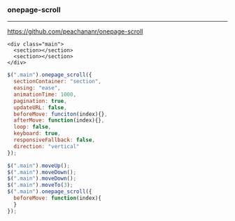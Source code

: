 ### onepage-scroll
---
https://github.com/peachananr/onepage-scroll

```
<div class="main">
  <section></section>
  <section></section>
</div>
```

```js
$(".main").onepage_scroll({
  sectionContainer: "section",
  easing: "ease",
  animationTime: 1000,
  pagination: true,
  updateURL: false,
  beforeMove: funciton(index){},
  afterMove: function(index){},
  loop: false,
  keyboard: true,
  responsiveFallback: false,
  direction: "vertical"
});

$(".main").moveUp();
$(".main").moveDown();
$(".main").moveDown();
$(".main").moveTo(3);
$(".main").onepage_scroll({
  beforeMove: function(index){
  }
});
```

```
```

